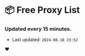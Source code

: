 # :package: Free Proxy List
### Updated every 15 minutes.

- Last updated: `2024-08-18 23:52`

:heart:
